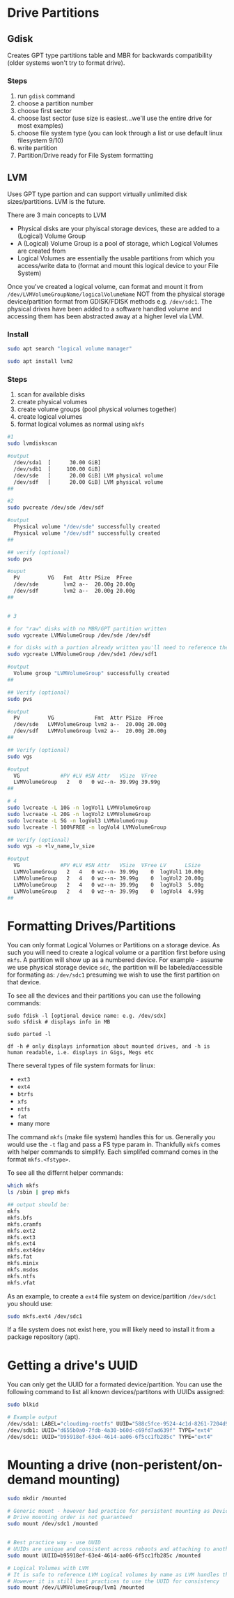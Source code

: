# Drive Partitions 

## Gdisk

Creates GPT type partitions table and MBR for backwards compatibility (older systems won't try to format drive).

### Steps
1. run ```gdisk``` command
2. choose a partition number
3. choose first sector
4. choose last sector (use size is easiest...we'll use the entire drive for most examples)
5. choose file system type (you can look through a list or use default linux filesystem 9/10)
6. write partition
7. Partition/Drive ready for File System formatting

## LVM

Uses GPT type partion and can support virtually unlimited disk sizes/partitions.  LVM is the future.

There are 3 main concepts to LVM
- Physical disks are your phyiscal storage devices, these are added to a (Logical) Volume Group
- A (Logical) Volume Group is a pool of storage, which Logical Volumes are created from
- Logical Volumes are essentially the usable partitions from which you access/write data to (format and mount this logical device to your File System)

Once you've created a logical volume, can format and mount it from ```/dev/LVMVolumeGroupName/logicalVolumeName``` NOT from the physical storage device/partition format from GDISK/FDISK methods e.g. ```/dev/sdc1```.  The physical drives have been added to a software handled volume and accessing them has been abstracted away at a higher level via LVM.

### Install
```bash
sudo apt search "logical volume manager"

sudo apt install lvm2
```

### Steps
1. scan for available disks
2. create physical volumes
3. create volume groups (pool physical volumes together)
4. create logical volumes
5. format logical volumes as normal using ```mkfs```


```bash
#1
sudo lvmdiskscan

#output
  /dev/sda1  [      30.00 GiB]
  /dev/sdb1  [     100.00 GiB]
  /dev/sde   [      20.00 GiB] LVM physical volume
  /dev/sdf   [      20.00 GiB] LVM physical volume
##

#2
sudo pvcreate /dev/sde /dev/sdf

#output
  Physical volume "/dev/sde" successfully created
  Physical volume "/dev/sdf" successfully created
##

## verify (optional)
sudo pvs

#ouput
  PV         VG   Fmt  Attr PSize  PFree
  /dev/sde        lvm2 a--  20.00g 20.00g
  /dev/sdf        lvm2 a--  20.00g 20.00g
## 
```

```bash

# 3

# for "raw" disks with no MBR/GPT partition written
sudo vgcreate LVMVolumeGroup /dev/sde /dev/sdf

# for disks with a partion already written you'll need to reference the partition
sudo vgcreate LVMVolumeGroup /dev/sde1 /dev/sdf1

#output
  Volume group "LVMVolumeGroup" successfully created
##

## Verify (optional)
sudo pvs

#output
  PV         VG             Fmt  Attr PSize  PFree
  /dev/sde   LVMVolumeGroup lvm2 a--  20.00g 20.00g
  /dev/sdf   LVMVolumeGroup lvm2 a--  20.00g 20.00g
## 

## Verify (optional)
sudo vgs

#output
  VG             #PV #LV #SN Attr   VSize  VFree
  LVMVolumeGroup   2   0   0 wz--n- 39.99g 39.99g
##
```

```bash
# 4
sudo lvcreate -L 10G -n logVol1 LVMVolumeGroup
sudo lvcreate -L 20G -n logVol2 LVMVolumeGroup
sudo lvcreate -L 5G -n logVol3 LVMVolumeGroup
sudo lvcreate -l 100%FREE -n logVol4 LVMVolumeGroup

## Verify (optional)
sudo vgs -o +lv_name,lv_size

#output
  VG             #PV #LV #SN Attr   VSize  VFree LV      LSize
  LVMVolumeGroup   2   4   0 wz--n- 39.99g    0  logVol1 10.00g
  LVMVolumeGroup   2   4   0 wz--n- 39.99g    0  logVol2 20.00g
  LVMVolumeGroup   2   4   0 wz--n- 39.99g    0  logVol3  5.00g
  LVMVolumeGroup   2   4   0 wz--n- 39.99g    0  logVol4  4.99g
##
```

# Formatting Drives/Partitions

You can only format Logical Volumes or Partitions on a storage device.  As such you will need to create a logical volume or a partition first before using ```mkfs```.  A partition will show up as a numbered device.  For example - assume we use physical storage device ```sdc```, the partition will be labeled/accessible for formating as: ```/dev/sdc1``` presuming we wish to use the first partition on that device.

To see all the devices and their partitions you can use the following commands:
```
sudo fdisk -l [optional device name: e.g. /dev/sdx]
sudo sfdisk # displays info in MB

sudo parted -l

df -h # only displays information about mounted drives, and -h is human readable, i.e. displays in Gigs, Megs etc
```

There several types of file system formats for linux:
- ```ext3```
- ```ext4```
- ```btrfs```
- ```xfs```
- ```ntfs```
- ```fat```
- many more

The command ```mkfs``` (make file system) handles this for us.  Generally you would use the ```-t``` flag and pass a FS type param in.  Thankfully ```mkfs``` comes with helper commands to simplify.  Each simplifed command comes in the format ```mkfs.<fstype>```.

To see all the differnt helper commands:
```bash
which mkfs
ls /sbin | grep mkfs

## output should be:
mkfs
mkfs.bfs
mkfs.cramfs
mkfs.ext2
mkfs.ext3
mkfs.ext4
mkfs.ext4dev
mkfs.fat
mkfs.minix
mkfs.msdos
mkfs.ntfs
mkfs.vfat
```

As an example, to create a ```ext4``` file system on device/partition ```/dev/sdc1``` you should use:

```bash
sudo mkfs.ext4 /dev/sdc1
```

If a file system does not exist here, you will likely need to install it from a package repository (apt).

# Getting a drive's UUID

You can only get the UUID for a formated device/partition.  You can use the following command to list all known devices/partitons with UUIDs assigned:

```bash
sudo blkid

# Example output
/dev/sda1: LABEL="cloudimg-rootfs" UUID="588c5fce-9524-4c1d-8261-7204d9d45110" TYPE="ext4"
/dev/sdb1: UUID="d655b0a0-7fdb-4a30-b60d-c69fd7ad639f" TYPE="ext4"
/dev/sdc1: UUID="b95918ef-63e4-4614-aa06-6f5cc1fb285c" TYPE="ext4"
```

# Mounting a drive (non-peristent/on-demand mounting)

```bash
sudo mkdir /mounted

# Generic mount - however bad practice for persistent mounting as Device name (/dev/sdc) is not guarnteed on reboot
# Drive mounting order is not guaranteed
sudo mount /dev/sdc1 /mounted


# Best practice way - use UUID
# UUIDs are unique and consistent across reboots and attaching to another VM
sudo mount UUIID=b95918ef-63e4-4614-aa06-6f5cc1fb285c /mounted

# Logical Volumes with LVM
# It is safe to reference LVM Logical volumes by name as LVM handles the association for you
# However it is still best practices to use the UUID for consistency
sudo mount /dev/LVMVolumeGroup/lvm1 /mounted
```